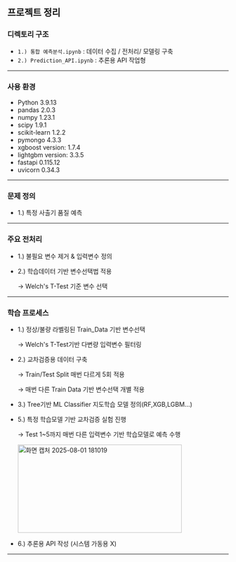 ## 프로젝트 정리

### 디렉토리 구조
- `1.) 통합 예측분석.ipynb` : 데이터 수집 / 전처리/ 모델링 구축
- `2.) Prediction_API.ipynb` : 추론용 API 작업형 
---

### 사용 환경
- Python 3.9.13
- pandas 2.0.3
- numpy 1.23.1
- scipy 1.9.1
- scikit-learn 1.2.2
- pymongo 4.3.3
- xgboost version: 1.7.4
- lightgbm version: 3.3.5
- fastapi 0.115.12
- uvicorn 0.34.3

---

### 문제 정의
- 1.) 특정 사출기 품질 예측
---

### 주요 전처리 
  - 1.) 불필요 변수 제거 & 입력변수 정의 

  - 2.) 학습데이터 기반 변수선택법 적용

     → Welch's T-Test 기준 변수 선택 

---

### 학습 프로세스  
   - 1.) 정상/불량 라벨링된 Train_Data 기반 변수선택 

       → Welch's T-Test기반 다변량 입력변수 필터링 
     
   - 2.) 교차검증용 데이터 구축
     
       → Train/Test Split 매번 다르게 5회 적용

       → 매번 다른 Train Data 기반 변수선택 개별 적용 

   - 3.) Tree기반 ML Classifier 지도학습 모델 정의(RF,XGB,LGBM...)


   - 5.) 특정 학습모델 기반 교차검증 실험 진행

       → Test 1~5까지 매번 다른 입력변수 기반 학습모델로 예측 수행 

     <img width="373" height="200" alt="화면 캡처 2025-08-01 181019" src="https://github.com/user-attachments/assets/0a4b7d0f-f7ef-4016-9e25-1f75f0ed8878" />

   - 6.) 추론용 API 작성 (시스템 가동용 X)
     

---


